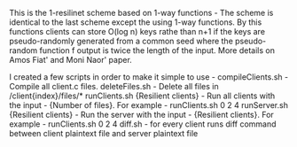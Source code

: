 This is the 1-resilinet scheme based on 1-way functions - 
The scheme is identical to the last scheme except the using 1-way functions.
By this functions clients can store O(log n) keys rathe than n+1 if the keys are pseudo-randomly generated from a common seed
where the pseudo-random function f output is twice the length of the input.
More details on Amos Fiat' and Moni Naor' paper. 

I created a few scripts in order to make it simple to use - 
compileClients.sh - Compile all client.c files.
deleteFiles.sh - Delete all files in /client{index}/files/*
runClients.sh {Resilient clients} - Run all clients with the input - {Number of files}. For example - runClients.sh 0 2 4
runServer.sh {Resilient clients} - Run the server with the input - {Resilient clients}. For example - runClients.sh 0 2 4
diff.sh - for every client runs diff command between client plaintext file and server plaintext file

